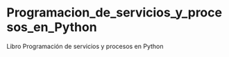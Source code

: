 # Programacion_de_servicios_y_procesos_en_Python
Libro Programación de servicios y procesos en Python

